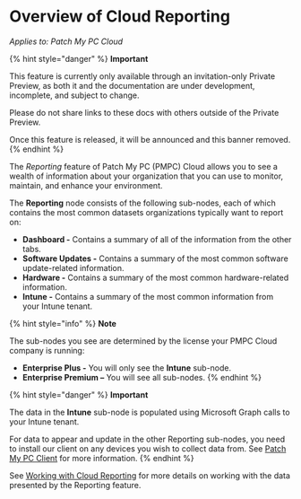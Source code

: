 # Overview of Cloud Reporting

_Applies to: Patch My PC Cloud_

{% hint style="danger" %}
**Important**

This feature is currently only available through an invitation-only Private Preview, as both it and the documentation are under development, incomplete, and subject to change.

Please do not share links to these docs with others outside of the Private Preview.

Once this feature is released, it will be announced and this banner removed.
{% endhint %}

The _Reporting_ feature of Patch My PC (PMPC) Cloud allows you to see a wealth of information about your organization that you can use to monitor, maintain, and enhance your environment.

The **Reporting** node consists of the following sub-nodes, each of which contains the most common datasets organizations typically want to report on:

* **Dashboard -** Contains a summary of all of the information from the other tabs.
* **Software Updates -** Contains a summary of the most common software update-related information.
* **Hardware -** Contains a summary of the most common hardware-related information.
* **Intune  -** Contains a summary of the most common information from your Intune tenant.

{% hint style="info" %}
**Note**

The sub-nodes you see are determined by the license your PMPC Cloud company is running:

* **Enterprise Plus -** You will only see the **Intune** sub-node.
* **Enterprise Premium –** You will see all sub-nodes.
{% endhint %}

{% hint style="danger" %}
**Important**

The data in the **Intune** sub-node is populated using Microsoft Graph calls to your Intune tenant.

For data to appear and update in the other Reporting sub-nodes, you need to install our client on any devices you wish to collect data from. See [Patch My PC Client](../cloud-administration/manage-client-deployment.md) for more information.
{% endhint %}

See [Working with Cloud Reporting](working-with-cloud-reporting.md) for more details on working with the data presented by the Reporting feature.